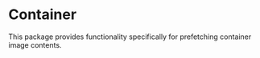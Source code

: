 # Container

This package provides functionality specifically for prefetching container image contents.